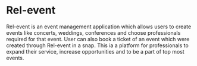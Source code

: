 # Rel-event

Rel-event is an event management application which allows users to create events like concerts, weddings, conferences and choose professionals required for that event. User can also book a ticket of an event which were created through Rel-event in a snap. This ia a platform for professionals to expand their service, increase opportunities and to be a part of top most events.

